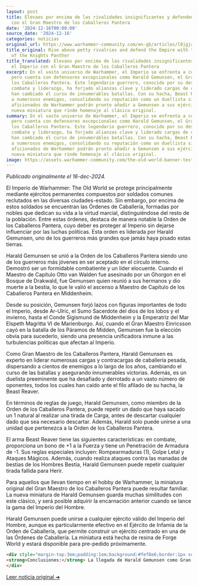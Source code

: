 ```yaml
---
layout: post
title: Elevaos por encima de las rivalidades insignificantes y defended el Imperio
  con el Gran Maestro de los Caballeros Pantera
date: '2024-12-16T00:00:00'
source_date: '2024-12-16'
categories: noticias
original_url: https://www.warhammer-community.com/en-gb/articles/l0jgjaih/rise-above-petty-rivalries-and-defend-the-empire-with-the-grand-master-of-the-knights-panther/
title_original: Rise above petty rivalries and defend the Empire with the Grand Master
  of the Knights Panther
title_translated: Elevaos por encima de las rivalidades insignificantes y defended
  el Imperio con el Gran Maestro de los Caballeros Pantera
excerpt: En el vasto universo de Warhammer, el Imperio se enfrenta a constantes amenazas,
  pero cuenta con defensores excepcionales como Harald Gemunsen, el Gran Maestro de
  los Caballeros Pantera. Este legendario guerrero, conocido por su destreza en el
  combate y liderazgo, ha forjado alianzas clave y liderado cargas de caballería que
  han cambiado el curso de innumerables batallas. Con su hacha, Beast Reaver, ha derrotado
  a numerosos enemigos, consolidando su reputación como un duellista sin igual. Los
  aficionados de Warhammer podrán pronto añadir a Gemunsen a sus ejércitos, con una
  nueva miniatura que rinde homenaje al clásico original.
summary: En el vasto universo de Warhammer, el Imperio se enfrenta a constantes amenazas,
  pero cuenta con defensores excepcionales como Harald Gemunsen, el Gran Maestro de
  los Caballeros Pantera. Este legendario guerrero, conocido por su destreza en el
  combate y liderazgo, ha forjado alianzas clave y liderado cargas de caballería que
  han cambiado el curso de innumerables batallas. Con su hacha, Beast Reaver, ha derrotado
  a numerosos enemigos, consolidando su reputación como un duellista sin igual. Los
  aficionados de Warhammer podrán pronto añadir a Gemunsen a sus ejércitos, con una
  nueva miniatura que rinde homenaje al clásico original.
image: https://assets.warhammer-community.com/the-old-world-banner-test.jpg
---
```


*Publicado originalmente el 16-dec-2024.*


El Imperio de Warhammer: The Old World se protege principalmente mediante ejércitos permanentes compuestos por soldados comunes reclutados en las diversas ciudades-estado. Sin embargo, por encima de estos soldados se encuentran las Órdenes de Caballería, formadas por nobles que dedican su vida a la virtud marcial, distinguiéndose del resto de la población. Entre estas órdenes, destaca de manera notable la Orden de los Caballeros Pantera, cuyo deber es proteger al Imperio sin dejarse influenciar por las luchas políticas. Esta orden es liderada por Harald Gemunsen, uno de los guerreros más grandes que jamás haya pisado estas tierras.

Harald Gemunsen se unió a la Orden de los Caballeros Pantera siendo uno de los guerreros más jóvenes en ser aceptado en el círculo interno. Demostró ser un formidable combatiente y un líder elocuente. Cuando el Maestro de Capítulo Otto van Walden fue asesinado por un Ghorgon en el Bosque de Drakwald, fue Gemunsen quien reunió a sus hermanos y dio muerte a la bestia, lo que le valió el ascenso a Maestro de Capítulo de los Caballeros Pantera en Middenheim.

Desde su posición, Gemunsen forjó lazos con figuras importantes de todo el Imperio, desde Ar-Ulric, el Sumo Sacerdote del dios de los lobos y el invierno, hasta el Conde Sigismund de Middenheim y la Emperatriz del Mar Elspeth Magritta VI de Marienburgo. Así, cuando el Gran Maestro Einricsson cayó en la batalla de los Páramos de Midden, Gemunsen fue la elección obvia para sucederlo, siendo una presencia unificadora inmune a las turbulencias políticas que afectan al Imperio.

Como Gran Maestro de los Caballeros Pantera, Harald Gemunsen es experto en liderar numerosas cargas y contracargas de caballería pesada, dispersando a cientos de enemigos a lo largo de los años, cambiando el curso de las batallas y asegurando innumerables victorias. Además, es un duelista preeminente que ha desafiado y derrotado a un vasto número de oponentes, todos los cuales han caído ante el filo afilado de su hacha, la Beast Reaver.

En términos de reglas de juego, Harald Gemunsen, como miembro de la Orden de los Caballeros Pantera, puede repetir un dado que haya sacado un 1 natural al realizar una tirada de Carga, antes de descartar cualquier dado que sea necesario descartar. Además, Harald solo puede unirse a una unidad que pertenezca a la Orden de los Caballeros Pantera.

El arma Beast Reaver tiene las siguientes características: en combate, proporciona un bono de +1 a la Fuerza y tiene un Penetración de Armadura de -1. Sus reglas especiales incluyen: Rompearmaduras (1), Golpe Letal y Ataques Mágicos. Además, cuando realiza ataques contra las manadas de bestias de los Hombres Bestia, Harald Gemunsen puede repetir cualquier tirada fallida para Herir.

Para aquellos que llevan tiempo en el hobby de Warhammer, la miniatura original del Gran Maestro de los Caballeros Pantera puede resultar familiar. La nueva miniatura de Harald Gemunsen guarda muchas similitudes con este clásico, y será posible adquirir la encarnación anterior cuando se lance la gama del Imperio del Hombre.

Harald Gemunsen puede unirse a cualquier ejército válido del Imperio del Hombre, aunque es particularmente efectivo en el Ejército de Infamia de la Orden de Caballería, que permite construir un ejército centrado en una de las Órdenes de Caballería. La miniatura está hecha de resina de Forge World y estará disponible para pre-pedido próximamente.

```html
<div style="margin-top:3em;padding:1em;background:#fef8e6;border:1px solid #eadbbd;border-radius:8px;">
<strong>Conclusiones:</strong> La llegada de Harald Gemunsen como Gran Maestre de los Caballeros Pantera redefine el metajuego competitivo de Warhammer: The Old World. Su habilidad para repetir un dado de carga que resulte en un 1, junto con las reglas de su hacha, Beast Reaver, que permite repetir tiradas fallidas contra Brayherds, le da una ventaja táctica significativa en torneos. Este personaje no solo potencia las cargas de caballería pesada, sino que también se convierte en un elemento clave en los ejércitos de la Orden de Caballería Infame. Además, la nueva miniatura de Gemunsen, disponible al 15 % en El Arca Negra, es una joya para coleccionistas que buscan piezas icónicas con un toque nostálgico. 
</div>
```
[Leer noticia original ➜](https://www.warhammer-community.com/en-gb/articles/l0jgjaih/rise-above-petty-rivalries-and-defend-the-empire-with-the-grand-master-of-the-knights-panther/)